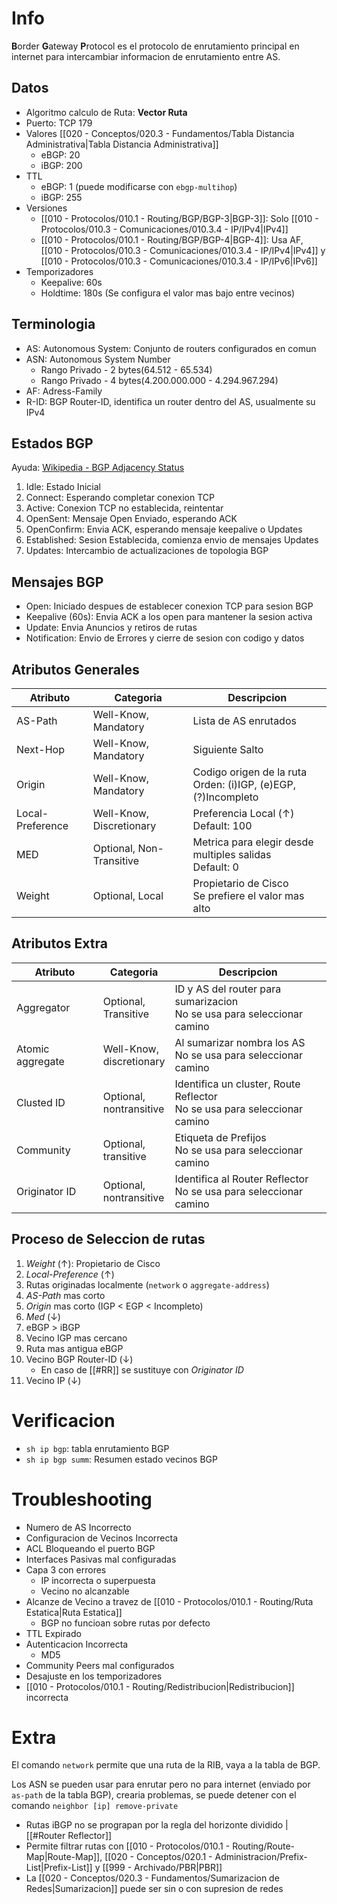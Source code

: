 # Info
**B**order **G**ateway **P**rotocol es el protocolo de enrutamiento principal en internet para intercambiar informacion de enrutamiento entre AS.

## Datos
- Algoritmo calculo de Ruta: **Vector Ruta**
- Puerto: TCP 179
- Valores [[020 - Conceptos/020.3 - Fundamentos/Tabla Distancia Administrativa|Tabla Distancia Administrativa]]
	- eBGP: 20
	- iBGP: 200
- TTL
	- eBGP: 1 (puede modificarse con `ebgp-multihop`)
	- iBGP: 255
- Versiones
	- [[010 - Protocolos/010.1 - Routing/BGP/BGP-3|BGP-3]]: Solo [[010 - Protocolos/010.3 - Comunicaciones/010.3.4 - IP/IPv4|IPv4]]
	- [[010 - Protocolos/010.1 - Routing/BGP/BGP-4|BGP-4]]: Usa AF, [[010 - Protocolos/010.3 - Comunicaciones/010.3.4 - IP/IPv4|IPv4]] y [[010 - Protocolos/010.3 - Comunicaciones/010.3.4 - IP/IPv6|IPv6]]
- Temporizadores
	- Keepalive: 60s
	- Holdtime: 180s (Se configura el valor mas bajo entre vecinos)

## Terminologia
- AS: Autonomous System: Conjunto de routers configurados en comun
- ASN: Autonomous System Number
	- Rango Privado - 2 bytes(64.512 - 65.534)
	- Rango Privado - 4 bytes(4.200.000.000 - 4.294.967.294)
- AF: Adress-Family
- R-ID: BGP Router-ID, identifica un router dentro del AS, usualmente su IPv4

## Estados BGP
Ayuda: [Wikipedia - BGP Adjacency Status](https://upload.wikimedia.org/wikipedia/commons/a/a8/BGP_FSM.svg)
1. Idle: Estado Inicial
2. Connect: Esperando completar conexion TCP
3. Active: Conexion TCP no establecida, reintentar
4. OpenSent: Mensaje Open Enviado, esperando ACK
5. OpenConfirm: Envia ACK, esperando mensaje keepalive o Updates
6. Established: Sesion Establecida, comienza envio de mensajes Updates
7. Updates: Intercambio de actualizaciones de topologia BGP

## Mensajes BGP
- Open: Iniciado despues de establecer conexion TCP para sesion BGP
- Keepalive (60s): Envia ACK a los open para mantener la sesion activa
- Update: Envia Anuncios y retiros de rutas
- Notification: Envio de Errores y cierre de sesion con codigo y datos
## Atributos Generales

| Atributo         | Categoria                | Descripcion                                                      |
| ---------------- | ------------------------ | ---------------------------------------------------------------- |
| AS-Path          | Well-Know, Mandatory     | Lista de AS enrutados                                            |
| Next-Hop         | Well-Know, Mandatory     | Siguiente Salto                                                  |
| Origin           | Well-Know, Mandatory     | Codigo origen de la ruta<br>Orden: (i)IGP, (e)EGP, (?)Incompleto |
| Local-Preference | Well-Know, Discretionary | Preferencia Local (↑)<br>Default: 100                            |
| MED              | Optional, Non-Transitive | Metrica para elegir desde multiples salidas<br>Default: 0        |
| Weight           | Optional, Local          | Propietario de Cisco<br>Se prefiere el valor mas alto            |
## Atributos Extra

| Atributo         | Categoria                   | Descripcion                                                                 |
| ---------------- | --------------------------- | --------------------------------------------------------------------------- |
| Aggregator       | Optional,<br>Transitive<br> | ID y AS del router para sumarizacion<br>No se usa para seleccionar camino   |
| Atomic aggregate | Well-Know,<br>discretionary | Al sumarizar nombra los AS<br>No se usa para seleccionar camino             |
| Clusted ID       | Optional,<br>nontransitive  | Identifica un cluster, Route Reflector<br>No se usa para seleccionar camino |
| Community        | Optional,<br>transitive     | Etiqueta de Prefijos<br>No se usa para seleccionar camino                   |
| Originator ID    | Optional,<br>nontransitive  | Identifica al Router Reflector<br>No se usa para seleccionar camino         |
## Proceso de Seleccion de rutas
1. *Weight* (↑): Propietario de Cisco
2. *Local-Preference* (↑)
3. Rutas originadas localmente (`network` o `aggregate-address`)
4. *AS-Path* mas corto
5. *Origin* mas corto (IGP < EGP < Incompleto)
6. *Med* (↓)
7. eBGP > iBGP
8. Vecino IGP mas cercano
9. Ruta mas antigua eBGP
10. Vecino BGP Router-ID (↓)
	- En caso de [[#RR]] se sustituye con *Originator ID*
11. Vecino IP (↓)

# Verificacion
- `sh ip bgp`: tabla enrutamiento BGP
- `sh ip bgp summ`: Resumen estado vecinos BGP

# Troubleshooting
- Numero de AS Incorrecto
- Configuracion de Vecinos Incorrecta
- ACL Bloqueando el puerto BGP
- Interfaces Pasivas mal configuradas
- Capa 3 con errores
	- IP incorrecta o superpuesta
	- Vecino no alcanzable
- Alcanze de Vecino a travez de [[010 - Protocolos/010.1 - Routing/Ruta Estatica|Ruta Estatica]]
	- BGP no funcioan sobre rutas por defecto
- TTL Expirado
- Autenticacion Incorrecta
	- MD5
- Community Peers mal configurados
- Desajuste en los temporizadores
- [[010 - Protocolos/010.1 - Routing/Redistribucion|Redistribucion]] incorrecta

# Extra
El comando `network` permite que una ruta de la RIB, vaya a la tabla de BGP.

Los ASN se pueden usar para enrutar pero no para internet (enviado por `as-path` de la tabla BGP), crearia problemas, se puede detener con el comando `neighbor [ip] remove-private`


- Rutas iBGP no se prograpan por la regla del horizonte dividido | [[#Router Reflector]]
- Permite filtrar rutas con [[010 - Protocolos/010.1 - Routing/Route-Map|Route-Map]], [[020 - Conceptos/020.1 - Administracion/Prefix-List|Prefix-List]] y [[999 - Archivado/PBR|PBR]]
- La [[020 - Conceptos/020.3 - Fundamentos/Sumarizacion de Redes|Sumarizacion]] puede ser sin o con supresion de redes
